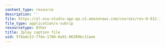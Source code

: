 ```yaml
---
content_type: resource
description: ''
file: https://ol-ocw-studio-app-qa.s3.amazonaws.com/courses/res-6-012-introduction-to-probability-spring-2018/5f8adc2377de17000a9106309bc11aee_47W1ApSRUqs.srt
file_type: application/x-subrip
resourcetype: Other
title: 3play caption file
uid: 5f8adc23-77de-1700-0a91-06309bc11aee
---
```

